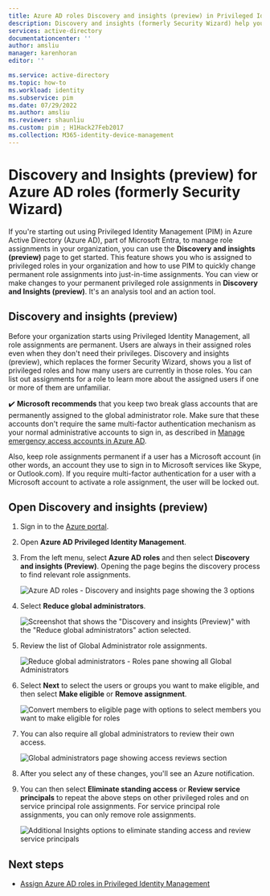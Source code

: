 ```yaml
---
title: Azure AD roles Discovery and insights (preview) in Privileged Identity Management former Security Wizard - Azure Active Directory
description: Discovery and insights (formerly Security Wizard) help you convert permanent Azure AD role assignments to just-in-time assignments with Privileged Identity Management.
services: active-directory
documentationcenter: ''
author: amsliu
manager: karenhoran
editor: ''

ms.service: active-directory
ms.topic: how-to
ms.workload: identity
ms.subservice: pim
ms.date: 07/29/2022
ms.author: amsliu
ms.reviewer: shaunliu
ms.custom: pim ; H1Hack27Feb2017
ms.collection: M365-identity-device-management
---
```


# Discovery and Insights (preview) for Azure AD roles (formerly Security Wizard)

If you're starting out using Privileged Identity Management (PIM) in Azure Active Directory (Azure AD), part of Microsoft Entra, to manage role assignments in your organization, you can use the **Discovery and insights (preview)** page to get started. This feature shows you who is assigned to privileged roles in your organization and how to use PIM to quickly change permanent role assignments into just-in-time assignments. You can view or make changes to your permanent privileged role assignments in **Discovery and Insights (preview)**. It's an analysis tool and an action tool.

## Discovery and insights (preview)

Before your organization starts using Privileged Identity Management, all role assignments are permanent. Users are always in their assigned roles even when they don't need their privileges. Discovery and insights (preview), which replaces the former Security Wizard, shows you a list of privileged roles and how many users are currently in those roles. You can list out assignments for a role to learn more about the assigned users if one or more of them are unfamiliar.

:heavy_check_mark: **Microsoft recommends** that you keep two break glass accounts that are permanently assigned to the global administrator role. Make sure that these accounts don't require the same multi-factor authentication mechanism as your normal administrative accounts to sign in, as described in [Manage emergency access accounts in Azure AD](../roles/security-emergency-access.md).

Also, keep role assignments permanent if a user has a Microsoft account (in other words, an account they use to sign in to Microsoft services like Skype, or Outlook.com). If you require multi-factor authentication for a user with a Microsoft account to activate a role assignment, the user will be locked out.

## Open Discovery and insights (preview)

1. Sign in to the [Azure portal](https://portal.azure.com/).

1. Open **Azure AD Privileged Identity Management**.

1. From the left menu, select **Azure AD roles** and then select **Discovery and insights (Preview)**. Opening the page begins the discovery process to find relevant role assignments.

    ![Azure AD roles - Discovery and insights page showing the 3 options](./media/pim-security-wizard/new-preview-link.png)

1. Select **Reduce global administrators**.

    ![Screenshot that shows the "Discovery and insights (Preview)" with the "Reduce global administrators" action selected.](./media/pim-security-wizard/new-preview-page.png)

1. Review the list of Global Administrator role assignments.

    ![Reduce global administrators - Roles pane showing all Global Administrators](./media/pim-security-wizard/new-global-administrator-list.png)

1. Select **Next** to select the users or groups you want to make eligible, and then select **Make eligible** or **Remove assignment**.

    ![Convert members to eligible page with options to select members you want to make eligible for roles](./media/pim-security-wizard/new-global-administrator-buttons.png)

1. You can also require all global administrators to review their own access.

    ![Global administrators page showing access reviews section](./media/pim-security-wizard/new-global-administrator-access-review.png)

1. After you select any of these changes, you'll see an Azure notification.

1. You can then select **Eliminate standing access** or **Review service principals** to repeat the above steps on other privileged roles and on service principal role assignments. For service principal role assignments, you can only remove role assignments.

    ![Additional Insights options to eliminate standing access and review service principals ](./media/pim-security-wizard/new-preview-page-service-principals.png)

## Next steps

- [Assign Azure AD roles in Privileged Identity Management](pim-how-to-add-role-to-user.md)
